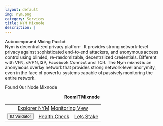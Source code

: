 ```yaml
---
layout: default
img: nym.png
category: Services
title: NYM Mixnode
description: |
---
```

<div class="col-8">
<span class="badge badge-primary">Autocompound </span>
<span class="badge badge-primary">Mixing Packet  </span>
</div>
Nym is decentralized privacy platform. It provides strong network-level privacy against sophisticated end-to-end attackers, and anonymous access control using blinded, re-randomizable, decentralized credentials. Different with VPN, dVPN, l2P, Facebook Connect and TOR. The Nym mixnet is an anonymous overlay network that provides strong network-level anonymity, even in the face of powerful systems capable of passively monitoring the entire network.



Found Our Node Mixnode

<center>
<b> RoomIT Mixnode </b> 
<br>
<table class="table">
<tr>
   <td colspan=3 style="text-align: center" class="justify-content-center">
       <center>
       <a href="https://mixnet.explorers.guru/mixnode/AGaEw8kZuNAGZyQXYrtedaZcAYUE7aUzngeYGrBgHETo" class="btn btn-success margin-right-2" target="_blank">Explorer NYM</a>
       <a href="/pdf/RoomIT_NYM-Grafana.pdf" class="btn btn-success margin-left-2">Monitoring View</a> 
       </center>
   </td>
</tr>
<tr>
   <td> 
      <button onclick="clip_nym_three()"  class="btn btn-warning margin-top">ID Validator</button>
      <input type="text" id="clip_nym" value="AGaEw8kZuNAGZyQXYrtedaZcAYUE7aUzngeYGrBgHETo" hidden=true> 
   </td>
   <td>
       <a href="https://health.roomit.xyz/status/nym-mixnode/" class="btn btn-info margin-top" target="_blank">Health Check</a>
   </td>    
   <td>
      <a href="https://docs.roomit.xyz/mainnet/nym/nym-mixnode/how-to-stake-your-token" class="btn btn-danger margin-top" target="_blank">Lets Stake</a>
   </td>
</tr>
</table>
